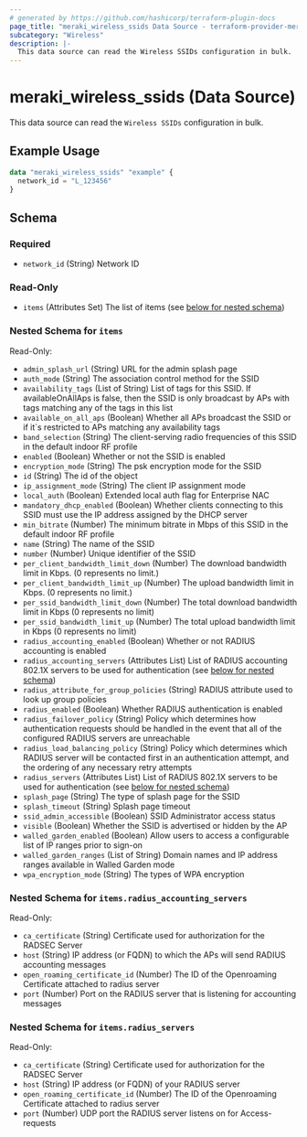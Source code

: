 ```yaml
---
# generated by https://github.com/hashicorp/terraform-plugin-docs
page_title: "meraki_wireless_ssids Data Source - terraform-provider-meraki"
subcategory: "Wireless"
description: |-
  This data source can read the Wireless SSIDs configuration in bulk.
---
```


# meraki_wireless_ssids (Data Source)

This data source can read the `Wireless SSIDs` configuration in bulk.

## Example Usage

```terraform
data "meraki_wireless_ssids" "example" {
  network_id = "L_123456"
}
```

<!-- schema generated by tfplugindocs -->
## Schema

### Required

- `network_id` (String) Network ID

### Read-Only

- `items` (Attributes Set) The list of items (see [below for nested schema](#nestedatt--items))

<a id="nestedatt--items"></a>
### Nested Schema for `items`

Read-Only:

- `admin_splash_url` (String) URL for the admin splash page
- `auth_mode` (String) The association control method for the SSID
- `availability_tags` (List of String) List of tags for this SSID. If availableOnAllAps is false, then the SSID is only broadcast by APs with tags matching any of the tags in this list
- `available_on_all_aps` (Boolean) Whether all APs broadcast the SSID or if it`s restricted to APs matching any availability tags
- `band_selection` (String) The client-serving radio frequencies of this SSID in the default indoor RF profile
- `enabled` (Boolean) Whether or not the SSID is enabled
- `encryption_mode` (String) The psk encryption mode for the SSID
- `id` (String) The id of the object
- `ip_assignment_mode` (String) The client IP assignment mode
- `local_auth` (Boolean) Extended local auth flag for Enterprise NAC
- `mandatory_dhcp_enabled` (Boolean) Whether clients connecting to this SSID must use the IP address assigned by the DHCP server
- `min_bitrate` (Number) The minimum bitrate in Mbps of this SSID in the default indoor RF profile
- `name` (String) The name of the SSID
- `number` (Number) Unique identifier of the SSID
- `per_client_bandwidth_limit_down` (Number) The download bandwidth limit in Kbps. (0 represents no limit.)
- `per_client_bandwidth_limit_up` (Number) The upload bandwidth limit in Kbps. (0 represents no limit.)
- `per_ssid_bandwidth_limit_down` (Number) The total download bandwidth limit in Kbps (0 represents no limit)
- `per_ssid_bandwidth_limit_up` (Number) The total upload bandwidth limit in Kbps (0 represents no limit)
- `radius_accounting_enabled` (Boolean) Whether or not RADIUS accounting is enabled
- `radius_accounting_servers` (Attributes List) List of RADIUS accounting 802.1X servers to be used for authentication (see [below for nested schema](#nestedatt--items--radius_accounting_servers))
- `radius_attribute_for_group_policies` (String) RADIUS attribute used to look up group policies
- `radius_enabled` (Boolean) Whether RADIUS authentication is enabled
- `radius_failover_policy` (String) Policy which determines how authentication requests should be handled in the event that all of the configured RADIUS servers are unreachable
- `radius_load_balancing_policy` (String) Policy which determines which RADIUS server will be contacted first in an authentication attempt, and the ordering of any necessary retry attempts
- `radius_servers` (Attributes List) List of RADIUS 802.1X servers to be used for authentication (see [below for nested schema](#nestedatt--items--radius_servers))
- `splash_page` (String) The type of splash page for the SSID
- `splash_timeout` (String) Splash page timeout
- `ssid_admin_accessible` (Boolean) SSID Administrator access status
- `visible` (Boolean) Whether the SSID is advertised or hidden by the AP
- `walled_garden_enabled` (Boolean) Allow users to access a configurable list of IP ranges prior to sign-on
- `walled_garden_ranges` (List of String) Domain names and IP address ranges available in Walled Garden mode
- `wpa_encryption_mode` (String) The types of WPA encryption

<a id="nestedatt--items--radius_accounting_servers"></a>
### Nested Schema for `items.radius_accounting_servers`

Read-Only:

- `ca_certificate` (String) Certificate used for authorization for the RADSEC Server
- `host` (String) IP address (or FQDN) to which the APs will send RADIUS accounting messages
- `open_roaming_certificate_id` (Number) The ID of the Openroaming Certificate attached to radius server
- `port` (Number) Port on the RADIUS server that is listening for accounting messages


<a id="nestedatt--items--radius_servers"></a>
### Nested Schema for `items.radius_servers`

Read-Only:

- `ca_certificate` (String) Certificate used for authorization for the RADSEC Server
- `host` (String) IP address (or FQDN) of your RADIUS server
- `open_roaming_certificate_id` (Number) The ID of the Openroaming Certificate attached to radius server
- `port` (Number) UDP port the RADIUS server listens on for Access-requests
